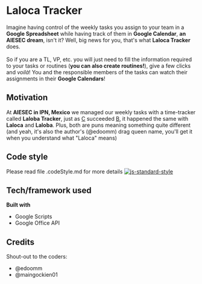# Laloca Tracker
Imagine having control of the weekly tasks you assign to your team in a **Google Spreadsheet** while having track of them in **Google Calendar**, **an AIESEC dream**, isn't it? Well, big news for you, that's what **Laloca Tracker** does.
<br><br>
So if you are a TL, VP, etc. you will just need to fill the information required to your tasks or routines (**you can also create routines!**), give a few clicks and *voilà*! You and the responsible members of the tasks can watch their assignments in their **Google Calendars**!

## Motivation
At **AIESEC in IPN, Mexico** we managed our weekly tasks with a time-tracker called **Laloba Tracker**, just as [C](https://en.wikipedia.org/wiki/C_(programming_language)) succeeded [B](https://en.wikipedia.org/wiki/B_(programming_language)), it happened the same with **Laloca** and **Laloba**. Plus, both are puns meaning something quite different (and yeah, it's also the author's (@edoomm) drag queen name, you'll get it when you understand what "Laloca" means)

<!-- ## Build status -->

## Code style
Please read file .codeStyle.md for more details
[![js-standard-style](https://img.shields.io/badge/code%20style-standard-brightgreen.svg?style=flat)](https://github.com/feross/standard)

<!-- ## Screenshots
//TODO: include Screenshots of app -->

## Tech/framework used
<b>Built with</b>
- Google Scripts
- Google Office API

<!-- ## Features
What makes your project stand out?

## Code Example
Show what the library does as concisely as possible, developers should be able to figure out **how** your project solves their problem by looking at the code example. Make sure the API you are showing off is obvious, and that your code is short and concise.

## Installation
Provide step by step series of examples and explanations about how to get a development env running.

## API Reference

Depending on the size of the project, if it is small and simple enough the reference docs can be added to the README. For medium size to larger projects it is important to at least provide a link to where the API reference docs live.

## Tests
Describe and show how to run the tests with code examples.

## How to use?
If people like your project they’ll want to learn how they can use it. To do so include step by step guide to use your project.

## Contribute

Let people know how they can contribute into your project. A [contributing guideline](https://github.com/zulip/zulip-electron/blob/master/CONTRIBUTING.md) will be a big plus.

## License -->

## Credits
Shout-out to the coders:
- @edoomm
- @maingockien01
